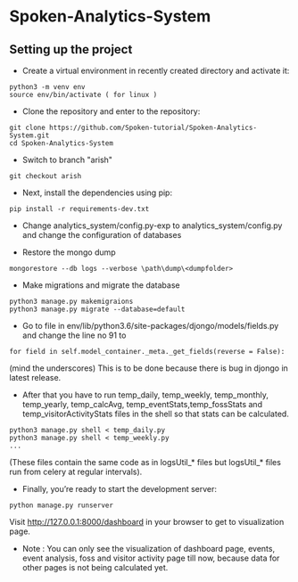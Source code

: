# Spoken-Analytics-System

## Setting up the project
* Create a virtual environment in recently created directory and activate it:
```
python3 -m venv env
source env/bin/activate ( for linux )
```

* Clone the repository and enter to the repository:
```
git clone https://github.com/Spoken-tutorial/Spoken-Analytics-System.git
cd Spoken-Analytics-System
```

* Switch to branch "arish"
```
git checkout arish
```


* Next, install the dependencies using pip:
```
pip install -r requirements-dev.txt 
```

* Change analytics_system/config.py-exp to analytics_system/config.py and change the configuration of databases

* Restore the mongo dump
```
mongorestore --db logs --verbose \path\dump\<dumpfolder>
```

* Make migrations and migrate the database
```
python3 manage.py makemigraions
python3 manage.py migrate --database=default
```

* Go to file in env/lib/python3.6/site-packages/djongo/models/fields.py and change the line no 91 to
```
for field in self.model_container._meta._get_fields(reverse = False):
```
(mind the underscores)
This is to be done because there is bug in djongo in latest release.

* After that you have to run temp_daily, temp_weekly, temp_monthly, temp_yearly, temp_calcAvg, temp_eventStats,temp_fossStats and  temp_visitorActivityStats files in the shell so that stats can be calculated. 
```
python3 manage.py shell < temp_daily.py
python3 manage.py shell < temp_weekly.py
...

```

(These files contain the same code as in logsUtil_* files but logsUtil_* files run from celery at regular intervals).

* Finally, you’re ready to start the development server:
```
python manage.py runserver
```

Visit http://127.0.0.1:8000/dashboard in your browser to get to visualization page.

* Note : 
You can only see the visualization of dashboard page, events, event analysis, foss and visitor activity page till now, because data for other pages is not being calculated yet.



